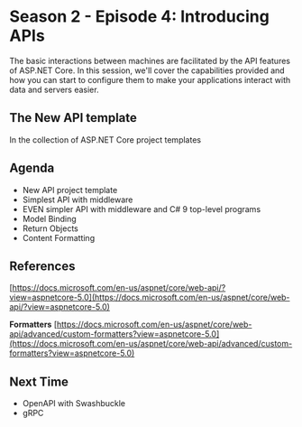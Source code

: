 # Season 2 - Episode 4: Introducing APIs

The basic interactions between machines are facilitated by the API features of ASP.NET Core.  In this session, we'll cover the capabilities provided and how you can start to configure them to make your applications interact with data and servers easier.

## The New API template

In the collection of ASP.NET Core project templates

## Agenda

- New API project template
- Simplest API with middleware
- EVEN simpler API with middleware and C# 9 top-level programs
- Model Binding
- Return Objects
- Content Formatting

## References
[https://docs.microsoft.com/en-us/aspnet/core/web-api/?view=aspnetcore-5.0](https://docs.microsoft.com/en-us/aspnet/core/web-api/?view=aspnetcore-5.0)

**Formatters**
[https://docs.microsoft.com/en-us/aspnet/core/web-api/advanced/custom-formatters?view=aspnetcore-5.0](https://docs.microsoft.com/en-us/aspnet/core/web-api/advanced/custom-formatters?view=aspnetcore-5.0)

## Next Time
- OpenAPI with Swashbuckle
- gRPC 